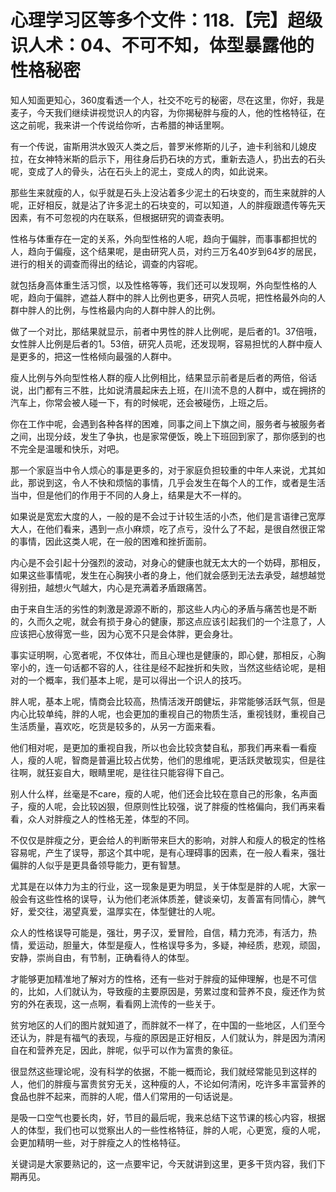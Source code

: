 # 心理学习区等多个文件：118.【完】超级识人术：04、不可不知，体型暴露他的性格秘密

知人知面更知心，360度看透一个人，社交不吃亏的秘密，尽在这里，你好，我是麦子，今天我们继续讲视觉识人的内容，为你揭秘胖与瘦的人，他的性格特征，在这之前呢，我来讲一个传说给你听，古希腊的神话里啊。

有一个传说，宙斯用洪水毁灭人类之后，普罗米修斯的儿子，迪卡利翁和儿媳皮拉，在女神特米斯的启示下，用往身后扔石块的方式，重新去造人，扔出去的石头呢，变成了人的骨头，沾在石头上的泥土，变成人的肉，如此说来。

那些生来就瘦的人，似乎就是石头上没沾着多少泥土的石块变的，而生来就胖的人呢，正好相反，就是沾了许多泥土的石块变的，可以知道，人的胖瘦跟遗传等先天因素，有不可忽视的内在联系，但根据研究的调查表明。

性格与体重存在一定的关系，外向型性格的人呢，趋向于偏胖，而事事都担忧的人，趋向于偏瘦，这个结果呢，是由研究人员，对约三万名40岁到64岁的居民，进行的相关的调查而得出的结论，调查的内容呢。

就包括身高体重生活习惯，以及性格等等，我们还可以发现啊，外向型性格的人呢，趋向于偏胖，遮益人群中的胖人比例也更多，研究人员呢，把性格最外向的人群中胖人的比例，与性格最内向的人群中胖人的比例。

做了一个对比，那结果就显示，前者中男性的胖人比例呢，是后者的1。37倍哦，女性胖人比例是后者的1。53倍，研究人员呢，还发现啊，容易担忧的人群中瘦人是更多的，把这一性格倾向最强的人群中。

瘦人比例与外向型性格人群的瘦人比例相比，结果显示前者是后者的两倍，俗话说，出门都有三不胜，比如说清晨起床去上班，在川流不息的人群中，或在拥挤的汽车上，你常会被人碰一下，有的时候呢，还会被碰伤，上班之后。

你在工作中呢，会遇到各种各样的困难，同事之间上下旗之间，服务者与被服务者之间，出现分歧，发生了争执，也是家常便饭，晚上下班回到家了，那你感到的也不完全是温暖和快乐，对吧。

那一个家庭当中令人烦心的事是更多的，对于家庭负担较重的中年人来说，尤其如此，那说到这，令人不快和烦恼的事情，几乎会发生在每个人的工作，或者是生活当中，但是他们的作用于不同的人身上，结果是大不一样的。

如果说是宽宏大度的人，一般的是不会过于计较生活的小杰，他们是言语律己宽厚大人，在他们看来，遇到一点小麻烦，吃了点亏，没什么了不起，是很自然很正常的事情，因此这类人呢，在一般的困难和挫折面前。

内心是不会引起十分强烈的波动，对身心的健康也就无太大的一个妨碍，那相反，如果这些事情呢，发生在心胸狭小者的身上，他们就会感到无法去承受，越想越觉得别扭，越想火气越大，内心是充满着矛盾跟痛苦。

由于来自生活的劣性的刺激是源源不断的，那这些人内心的矛盾与痛苦也是不断的，久而久之呢，就会有损于身心的健康，那这点应该引起我们的一个注意了，人应该把心放得宽一些，因为心宽不只是会体胖，更会身壮。

事实证明啊，心宽者呢，不仅体壮，而且心理也是健康的，即心健，那相反，心胸宰小的，连一句话都不容的人，往往是经不起挫折和失败，当然这些结论呢，是相对的一个概率，我们基本上呢，是可以得出一个识人的技巧。

胖人呢，基本上呢，情商会比较高，热情活泼开朗健坛，非常能够活跃气氛，但是内心比较单纯，胖的人呢，也会更加的重视自己的物质生活，重视钱财，重视自己生活质量，喜欢吃，吃货是较多的，从另一方面来看。

他们相对呢，是更加的重视自我，所以也会比较贪婪自私，那我们再来看一看瘦人，瘦的人呢，智商是普遍比较占优势，他们的思维呢，更活跃灵敏现实，但是往往啊，就狂妄自大，眼睛里呢，是往往只能容得下自己。

别人什么样，丝毫是不care，瘦的人呢，他们还会比较在意自己的形象，名声面子，瘦的人呢，会比较凶狠，但原则性比较强，说了胖瘦的性格偏向，我们再来看看，众人对胖瘦之人的性格无差，体型的不同。

不仅仅是胖瘦之分，更会给人的判断带来巨大的影响，对胖人和瘦人的极定的性格容易呢，产生了误导，那这个其中呢，是有心理碍事的因素，在一般人看来，强壮偏胖的人似乎是更具备领导能力，更有智慧。

尤其是在以体力为主的行业，这一现象是更为明显，关于体型是胖的人呢，大家一般会有这些性格的误导，认为他们老派体质差，健谈亲切，友善富有同情心，脾气好，爱交往，渴望真爱，温厚实在，体型健壮的人呢。

众人的性格误导可能是，强壮，男子汉，爱冒险，自信，精力充沛，有活力，热情，爱运动，胆量大，体型是瘦人，性格误导多为，多疑，神经质，悲观，顽固，安静，崇尚自由，有节制，正确看待人的体型。

才能够更加精准地了解对方的性格，还有一些对于胖瘦的延伸理解，也是不可信的，比如，人们就认为，导致瘦的主要原因是，劳累过度和营养不良，瘦还作为贫穷的外在表现，这一点啊，看看网上流传的一些关于。

贫穷地区的人们的图片就知道了，而胖就不一样了，在中国的一些地区，人们至今还认为，胖是有福气的表现，与瘦的原因是正好相反，人们就认为，胖是因为清闲自在和营养充足，因此，胖呢，似乎可以作为富贵的象征。

很显然这些理论呢，没有科学的依据，不能一概而论，我们就经常能见到这样的人，他们的胖瘦与富贵贫穷无关，这种瘦的人，不论如何清闲，吃许多丰富营养的食品也胖不起来，而胖的人呢，借人们常用的一句话说是。

是吸一口空气也要长肉，好，节目的最后呢，我来总结下这节课的核心内容，根据人的体型，我们也可以觉察出人的一些性格特征，胖的人呢，心更宽，瘦的人呢，会更加精明一些，对于胖瘦之人的性格特征。

关键词是大家要熟记的，这一点要牢记，今天就讲到这里，更多干货内容，我们下期再见。